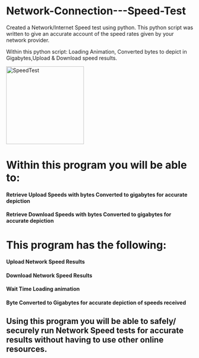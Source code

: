 # Network-Connection---Speed-Test

Created a Network/Internet Speed test using python.
This python script was written to give an accurate account of the speed rates given by your network provider.

Within this python script: Loading Animation, Converted bytes to depict in Gigabytes,Upload & Download speed results.

<img width="209" alt="SpeedTest" src="https://user-images.githubusercontent.com/87822768/137649267-8c75f50f-fe02-44ad-a3fc-73216dc7c723.PNG">

# Within this program you will be able to:

#### Retrieve Upload Speeds with bytes Converted to gigabytes for accurate depiction
#### Retrieve Download Speeds with bytes Converted to gigabytes for accurate depiction

# This program has the following:

#### Upload Network Speed Results
#### Download Network Speed Results
#### Wait Time Loading animation
#### Byte Converted to Gigabytes for accurate depiction of speeds received

## Using this program you will be able to safely/ securely run Network Speed tests for accurate results without having to use other online resources.
